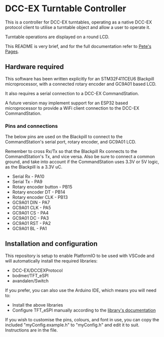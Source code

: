 # DCC-EX Turntable Controller

This is a controller for DCC-EX turntables, operating as a native DCC-EX protocol client to utilise a turntable object and allow a user to operate it.

Turntable operations are displayed on a round LCD.

This README is very brief, and for the full documentation refer to [Pete's Pages](https://petegsx-projects.github.io/dcc-ex-turntable-controller/index.html).

## Hardware required

This software has been written explicitly for an STM32F411CEU6 Blackpill microprocessor, with a connected rotary encoder and GC9A01 based LCD.

It also requires a serial connection to a DCC-EX CommandStation.

A future version may implement support for an ESP32 based microprocessor to provide a WiFi client connection to the DCC-EX CommandStation.

### Pins and connections

The below pins are used on the Blackpill to connect to the CommandStation's serial port, rotary encoder, and GC9A01 LCD.

Remember to cross Rx/Tx so that the Blackpill Rx connects to the CommandStation's Tx, and vice versa. Also be sure to connect a common ground, and take into account if the CommandStation uses 3.3V or 5V logic, as the Blackpill is a 3.3V uC.

- Serial Rx - PA10
- Serial Tx - PA9
- Rotary encoder button - PB15
- Rotary encoder DT - PB14
- Rotary encoder CLK - PB13
- GC9A01 DIN - PA7
- GC9A01 CLK - PA5
- GC9A01 CS - PA4
- GC9A01 DC - PA3
- GC9A01 RST - PA2
- GC9A01 BL - PA1

## Installation and configuration

This repository is setup to enable PlatformIO to be used with VSCode and will automatically install the required libraries:

- DCC-EX/DCCEXProtocol
- bodmer/TFT_eSPI
- avandalen/Switch

If you prefer, you can also use the Arduino IDE, which means you will need to:

- Install the above libraries
- Configure TFT_eSPI manually according to the [library's documentation](https://github.com/Bodmer/TFT_eSPI)

If you wish to customise the pins, colours, and font in use, you can copy the included "myConfig.example.h" to "myConfig.h" and edit it to suit. Instructions are in the file.
